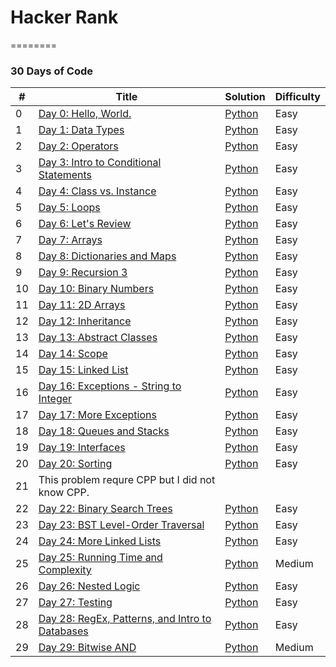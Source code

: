 # Hacker Rank
========

### 30 Days of Code


| # | Title | Solution | Difficulty |
|---| ----- | -------- | ---------- |
|0|[Day 0: Hello, World.](https://www.hackerrank.com/challenges/30-hello-world/problem) | [Python](Day0.py)|Easy|
|1|[Day 1: Data Types](https://www.hackerrank.com/challenges/30-data-types/problem) | [Python](Day1.py)|Easy|
|2|[Day 2: Operators](https://www.hackerrank.com/challenges/30-operators/problem) | [Python](Day2.py)|Easy|
|3|[Day 3: Intro to Conditional Statements](https://www.hackerrank.com/challenges/30-conditional-statements/problem) | [Python](Day3.py)|Easy|
|4|[Day 4: Class vs. Instance](https://www.hackerrank.com/challenges/30-class-vs-instance/problem) | [Python](Day4.py)|Easy|
|5|[Day 5: Loops](https://www.hackerrank.com/challenges/30-loops/problem) | [Python](Day5.py)|Easy|
|6|[Day 6: Let's Review](https://www.hackerrank.com/challenges/30-review-loop/problem) | [Python](Day6.py)|Easy|
|7|[Day 7: Arrays](https://www.hackerrank.com/challenges/30-arrays/problem) | [Python](Day7.py)|Easy|
|8|[Day 8: Dictionaries and Maps](https://www.hackerrank.com/challenges/30-dictionaries-and-maps/problem) | [Python](Day8.py)|Easy|
|9|[Day 9: Recursion 3](https://www.hackerrank.com/challenges/30-recursion/problem) | [Python](Day9.py)|Easy|
|10|[Day 10: Binary Numbers](https://www.hackerrank.com/challenges/30-binary-numbers/problem) | [Python](Day10.py)|Easy|
|11|[Day 11: 2D Arrays](https://www.hackerrank.com/challenges/30-2d-arrays/problem) | [Python](Day11.py)|Easy|
|12|[Day 12: Inheritance](https://www.hackerrank.com/challenges/30-inheritance/problem) | [Python](Day12.py)|Easy|
|13|[Day 13: Abstract Classes](https://www.hackerrank.com/challenges/30-abstract-classes/problem) | [Python](Day13.py)|Easy|
|14|[Day 14: Scope](https://www.hackerrank.com/challenges/30-scope/problem) | [Python](Day14.py)|Easy|
|15|[Day 15: Linked List](https://www.hackerrank.com/challenges/30-linked-list/problem) | [Python](Day15.py)|Easy|
|16|[Day 16: Exceptions - String to Integer](https://www.hackerrank.com/challenges/30-exceptions-string-to-integer/problem) | [Python](Day16.py)|Easy|
|17|[Day 17: More Exceptions](https://www.hackerrank.com/challenges/30-more-exceptions/problem) | [Python](Day17.py)|Easy|
|18|[Day 18: Queues and Stacks](https://www.hackerrank.com/challenges/30-queues-stacks/problem) | [Python](Day18.py)|Easy|
|19|[Day 19: Interfaces](https://www.hackerrank.com/challenges/30-interfaces/problem) | [Python](Day19.py)|Easy|
|20|[Day 20: Sorting](https://www.hackerrank.com/challenges/30-sorting/problem) | [Python](Day20.py)|Easy|
|21|This problem requre CPP but I did not know CPP. | []()||
|22|[Day 22: Binary Search Trees](https://www.hackerrank.com/challenges/30-binary-search-trees/problem) | [Python](Day22.py)|Easy|
|23|[Day 23: BST Level-Order Traversal](https://www.hackerrank.com/challenges/30-binary-trees/problem) | [Python](Day23.py)|Easy|
|24|[Day 24: More Linked Lists](https://www.hackerrank.com/challenges/30-linked-list-deletion/problem) | [Python](Day24.py)|Easy|
|25|[Day 25: Running Time and Complexity](https://www.hackerrank.com/challenges/30-running-time-and-complexity/problem) | [Python](Day25.py)|Medium|
|26|[Day 26: Nested Logic](https://www.hackerrank.com/challenges/30-nested-logic/problem) | [Python](Day26.py)|Easy|
|27|[Day 27: Testing](https://www.hackerrank.com/challenges/30-testing/problem) | [Python](Day27.py)|Easy|
|28|[Day 28: RegEx, Patterns, and Intro to Databases](https://www.hackerrank.com/challenges/30-regex-patterns/problem) | [Python](Day28.py)|Easy|
|29|[Day 29: Bitwise AND](https://www.hackerrank.com/challenges/30-bitwise-and/problem) | [Python](Day29.py)|Medium|